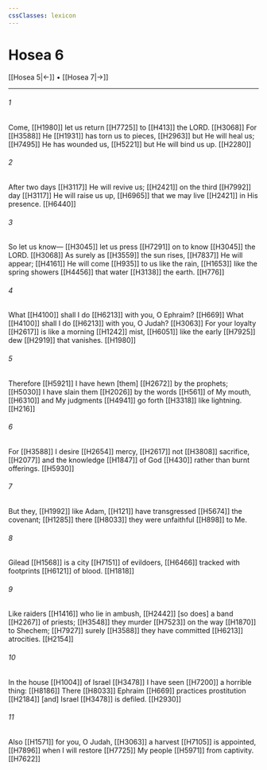 ```yaml
---
cssClasses: lexicon
---
```


# Hosea 6

[[Hosea 5|←]] • [[Hosea 7|→]]

---

###### 1
Come, [[H1980]] let us return [[H7725]] to [[H413]] the LORD. [[H3068]] For [[H3588]] He [[H1931]] has torn us to pieces, [[H2963]] but He will heal us; [[H7495]] He has wounded us, [[H5221]] but He will bind us up. [[H2280]]

###### 2
After two days [[H3117]] He will revive us; [[H2421]] on the third [[H7992]] day [[H3117]] He will raise us up, [[H6965]] that we may live [[H2421]] in His presence. [[H6440]]

###### 3
So let us know— [[H3045]] let us press [[H7291]] on to know [[H3045]] the LORD. [[H3068]] As surely as [[H3559]] the sun rises, [[H7837]] He will appear; [[H4161]] He will come [[H935]] to us  like the rain, [[H1653]] like the spring showers [[H4456]] that water [[H3138]] the earth. [[H776]]

###### 4
What [[H4100]] shall I do [[H6213]] with you,  O Ephraim? [[H669]] What [[H4100]] shall I do [[H6213]] with you,  O Judah? [[H3063]] For your loyalty [[H2617]] is like a morning [[H1242]] mist, [[H6051]] like the early [[H7925]] dew [[H2919]] that vanishes. [[H1980]]

###### 5
Therefore [[H5921]] I have hewn [them] [[H2672]] by the prophets; [[H5030]] I have slain them [[H2026]] by the words [[H561]] of My mouth, [[H6310]] and My judgments [[H4941]] go forth [[H3318]] like lightning. [[H216]]

###### 6
For [[H3588]] I desire [[H2654]] mercy, [[H2617]] not [[H3808]] sacrifice, [[H2077]] and the knowledge [[H1847]] of God [[H430]] rather than burnt offerings. [[H5930]]

###### 7
But they, [[H1992]] like Adam, [[H121]] have transgressed [[H5674]] the covenant; [[H1285]] there [[H8033]] they were unfaithful [[H898]] to Me. 

###### 8
Gilead [[H1568]] is a city [[H7151]] of evildoers, [[H6466]] tracked with footprints [[H6121]] of blood. [[H1818]]

###### 9
Like raiders [[H1416]] who lie in ambush, [[H2442]] [so does] a band [[H2267]] of priests; [[H3548]] they murder [[H7523]] on the way [[H1870]] to Shechem; [[H7927]] surely [[H3588]] they have committed [[H6213]] atrocities. [[H2154]]

###### 10
In the house [[H1004]] of Israel [[H3478]] I have seen [[H7200]] a horrible thing: [[H8186]] There [[H8033]] Ephraim [[H669]] practices prostitution [[H2184]] [and] Israel [[H3478]] is defiled. [[H2930]]

###### 11
Also [[H1571]] for you,  O Judah, [[H3063]] a harvest [[H7105]] is appointed, [[H7896]] when I will restore [[H7725]] My people [[H5971]] from captivity. [[H7622]]

